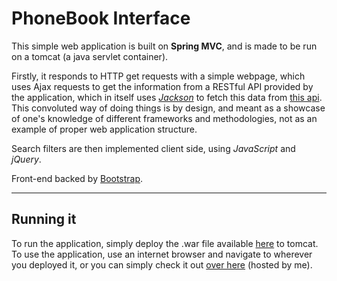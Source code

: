 # PhoneBook Interface

This simple web application is built on **Spring MVC**, and is made to be run on a tomcat (a java servlet container).

Firstly, it responds to HTTP get requests with a simple webpage, which uses Ajax requests to get the information from a RESTful API provided by the application, which in itself uses [*Jackson*](https://github.com/FasterXML/jackson) to fetch this data from [this api](http://www.mocky.io/v2/581335f71000004204abaf83). This convoluted way of doing things is by design, and meant as a showcase of one's knowledge of different frameworks and methodologies, not as an example of proper web application structure.

Search filters are then implemented client side, using *JavaScript* and *jQuery*.

Front-end backed by [Bootstrap](https://getbootstrap.com/).

-------
## Running it
To run the application, simply deploy the .war file available [here]() to tomcat. To use the application, use an internet browser and navigate to wherever you deployed it, or you can simply check it out [over here](http://52.31.253.195/phonebook) (hosted by me).
